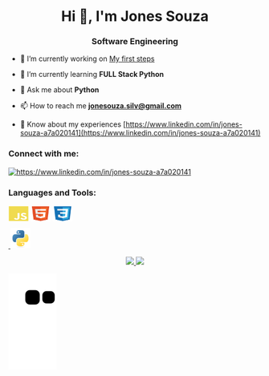 <h1 align="center">Hi 👋, I'm Jones Souza</h1>
<h3 align="center">Software Engineering</h3>

- 🔭 I’m currently working on [My first steps](https://github.com/jonessouzasilva)

- 🌱 I’m currently learning **FULL Stack Python**

- 💬 Ask me about **Python**

- 📫 How to reach me **jonesouza.silv@gmail.com**

- 📄 Know about my experiences [https://www.linkedin.com/in/jones-souza-a7a020141](https://www.linkedin.com/in/jones-souza-a7a020141)

<h3 align="left">Connect with me:</h3>
<p align="left">
<a href="https://linkedin.com/in/https://www.linkedin.com/in/jones-souza-a7a020141" target="blank"><img align="center" src="https://raw.githubusercontent.com/rahuldkjain/github-profile-readme-generator/master/src/images/icons/Social/linked-in-alt.svg" alt="https://www.linkedin.com/in/jones-souza-a7a020141" height="30" width="40" /></a>
</p>

<h3 align="left">Languages and Tools:</h3>
  <img align="center" alt="Jones-Js" height="30" width="40" src="https://raw.githubusercontent.com/devicons/devicon/master/icons/javascript/javascript-plain.svg">
  <img align="center" alt="Jones-HTML" height="30" width="40" src="https://raw.githubusercontent.com/devicons/devicon/master/icons/html5/html5-original.svg">
  <img align="center" alt="Jones-CSS" height="30" width="40" src="https://raw.githubusercontent.com/devicons/devicon/master/icons/css3/css3-original.svg">
  <p align="left"> <a href="https://www.w3schools.com/css/" target="_blank" rel="noreferrer">
<img//www.python.org" target="_blank" rel="noreferrer"> <img src="https://raw.githubusercontent.com/devicons/devicon/master/icons/python/python-original.svg" alt="python" width="40" height="40"/> </a> </p>

<div align="center">
<a href="https://github.com/jonessouzasilva">
<img height="180em" src="https://github-readme-stats.vercel.app/api?username=jonessouzasilva&show_icons=true&theme=dark&include_all_commits=true&count_private=true"/>
  <img height="180em" src="https://github-readme-stats.vercel.app/api/top-langs/?username=jonessouzasilva&layout=compact&langs_count=7&theme=dark"/>
</div>
 
<div> 
 
  ![Snake animation](https://github.com/rafaballerini/rafaballerini/blob/output/github-contribution-grid-snake.svg)
 
</div>

